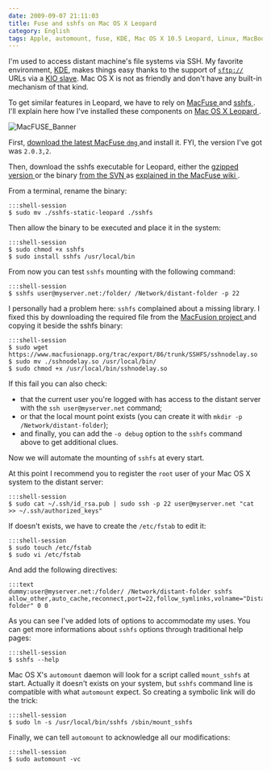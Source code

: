 ```yaml
---
date: 2009-09-07 21:11:03
title: Fuse and sshfs on Mac OS X Leopard
category: English
tags: Apple, automount, fuse, KDE, Mac OS X 10.5 Leopard, Linux, MacBook, macOS, mount, Network, sftp, SSH, sshfs, system, RSA
---
```


I'm used to access distant machine's file systems via SSH. My favorite
environment, [KDE](https://www.kde.org), makes things easy thanks to the support
of [`sftp://`](https://wikipedia.org/wiki/SSH_file_transfer_protocol) URLs via a
[KIO slave](https://wikipedia.org/wiki/KIO). Mac OS X is not as friendly and
don't have any built-in mechanism of that kind.

To get similar features in Leopard, we have to rely on [MacFuse
](https://code.google.com/p/macfuse/) and [sshfs
](https://fuse.sourceforge.net/sshfs.html). I'll explain here how I've installed
these components on [Mac OS X Leopard
](https://amzn.com/B000FK88JK/?tag=kevideld-20).

![MacFUSE_Banner](/uploads/2009/MacFUSE_Banner.png)

First, [download the latest MacFuse `dmg`
](https://code.google.com/p/macfuse/downloads/list) and install it. FYI, the
version I've got was `2.0.3,2`.

Then, download the sshfs executable for Leopard, either the [gzipped version
](https://osxbook.com/download/sshfs/sshfs-static-leopard.gz) or the binary
[from the SVN
](https://macfuse.googlecode.com/svn/trunk/filesystems/sshfs/binary/) as
[explained in the MacFuse wiki
](https://code.google.com/p/macfuse/wiki/MACFUSE_FS_SSHFS).

From a terminal, rename the binary:

    :::shell-session
    $ sudo mv ./sshfs-static-leopard ./sshfs

Then allow the binary to be executed and place it in the system:

    :::shell-session
    $ sudo chmod +x sshfs
    $ sudo install sshfs /usr/local/bin

From now you can test `sshfs` mounting with the following command:

    :::shell-session
    $ sshfs user@myserver.net:/folder/ /Network/distant-folder -p 22

I personally had a problem here: `sshfs` complained about a missing library. I
fixed this by downloading the required file from the [MacFusion project
](https://www.macfusionapp.org) and copying it beside the sshfs binary:

    :::shell-session
    $ sudo wget https://www.macfusionapp.org/trac/export/86/trunk/SSHFS/sshnodelay.so
    $ sudo mv ./sshnodelay.so /usr/local/bin/
    $ sudo chmod +x /usr/local/bin/sshnodelay.so

If this fail you can also check:

  * that the current user you're logged with has access to the distant server
    with the `ssh user@myserver.net` command;
  * or that the local mount point exists (you can create it with
    `mkdir -p /Network/distant-folder`);
  * and finally, you can add the `-o debug` option to the `sshfs` command above
    to get additional clues.

Now we will automate the mounting of `sshfs` at every start.

At this point I recommend you to register the `root` user of your Mac OS X
system to the distant server:

    :::shell-session
    $ sudo cat ~/.ssh/id_rsa.pub | sudo ssh -p 22 user@myserver.net "cat >> ~/.ssh/authorized_keys"

If doesn't exists, we have to create the `/etc/fstab` to edit it:

    :::shell-session
    $ sudo touch /etc/fstab
    $ sudo vi /etc/fstab

And add the following directives:

    :::text
    dummy:user@myserver.net:/folder/ /Network/distant-folder sshfs allow_other,auto_cache,reconnect,port=22,follow_symlinks,volname="Distant folder" 0 0

As you can see I've added lots of options to accommodate my uses. You can get
more informations about `sshfs` options through traditional help pages:

    :::shell-session
    $ sshfs --help

Mac OS X's `automount` daemon will look for a script called `mount_sshfs` at
start. Actually it doesn't exists on your system, but `sshfs` command line is
compatible with what `automount` expect. So creating a symbolic link will do
the trick:

    :::shell-session
    $ sudo ln -s /usr/local/bin/sshfs /sbin/mount_sshfs

Finally, we can tell `automount` to acknowledge all our modifications:

    :::shell-session
    $ sudo automount -vc
